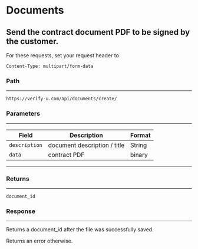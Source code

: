 # Documents

## Send the contract document PDF to be signed by the customer.

For these requests, set your request header to

`Content-Type: multipart/form-data` 

### Path

---

`https://verify-u.com/api/documents/create/`

### Parameters

---

| Field         | Description                  | Format |
| ------------- | ---------------------------- | ------ |
| `description` | document description / title | String |
| `data`        | contract PDF                 | binary |

---

### Returns

---

`document_id`

### Response

---

Returns a document_id after the file was successfully saved.

Returns an error otherwise.
